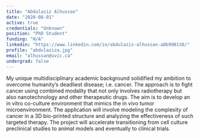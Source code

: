 ```yaml
---
title: "Abdulaziz Alhussan"
date: "2020-08-01"
active: true
credentials: "Unknown"
position: "PhD Student"
funding: "N/A"
linkedin: "https://www.linkedin.com/in/abdulaziz-alhussan-a0b990138/"
profile: "abdulaziza.jpg"
email: "alhussan@uvic.ca"
undergrad: false
---
```


My unique multidisciplinary academic background solidified my ambition to overcome humanity’s deadliest disease; i.e. cancer. The approach is to fight cancer using combined modality that not only involves radiotherapy but also nanotechnology and other therapeutic drugs. The aim is to develop an in vitro co-culture environment that mimics the in vivo tumor microenvironment. The application will involve modeling the complexity of cancer in a 3D bio-printed structure and analyzing the effectiveness of such targeted therapy. The project will accelerate transitioning from cell culture preclinical studies to animal models and eventually to clinical trials.
